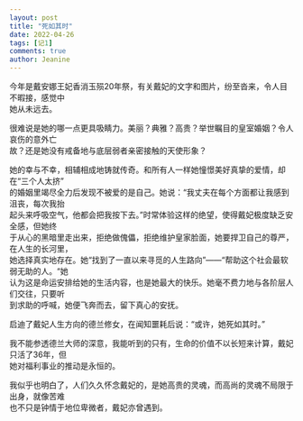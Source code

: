 ```yaml
---
layout: post
title: "死如其时"
date: 2022-04-26
tags: [记1]
comments: true
author: Jeanine 
---
```

今年是戴安娜王妃香消玉殒20年祭，有关戴妃的文字和图片，纷至沓来，令人目不暇接，感觉中  
她从未远去。  

很难说是她的哪一点更具吸睛力。美丽？典雅？高贵？举世瞩目的皇室婚姻？令人哀伤的意外亡  
故？还是她没有戒备地与底层弱者亲密接触的天使形象？  

她的幸与不幸，相辅相成地铸就传奇。和所有人一样她憧憬美好真挚的爱情，却在“三个人太挤”  
的婚姻里竭尽全力后发现不被爱的是自己。她说：“我丈夫在每个方面都让我感到沮丧，每次我抬  
起头来呼吸空气，他都会把我按下去。”时常体验这样的绝望，使得戴妃极度缺乏安全感，但她终  
于从心的黑暗里走出来，拒绝做傀儡，拒绝维护皇家脸面，她要捍卫自己的尊严，在人生的长河里，  
她选择真实地存在。她“找到了一直以来寻觅的人生路向”——“帮助这个社会最软弱无助的人。“她  
认为这是命运安排给她的生活内容，也是她最大的快乐。她毫不费力地与各阶层人们交往，只要听  
到求助的呼喊，她便飞奔而去，留下真心的安抚。  

启迪了戴妃人生方向的德兰修女，在闻知噩耗后说：“或许，她死如其时。”  

我不能参透德兰大师的深意，我能听到的只有，生命的价值不以长短来计算，戴妃只活了36年，但  
她对福利事业的推动是永恒的。  

我似乎也明白了，人们久久怀念戴妃的，是她高贵的灵魂，而高尚的灵魂不局限于出身，就像苦难  
也不只是钟情于地位卑微者，戴妃亦曾遇到。
